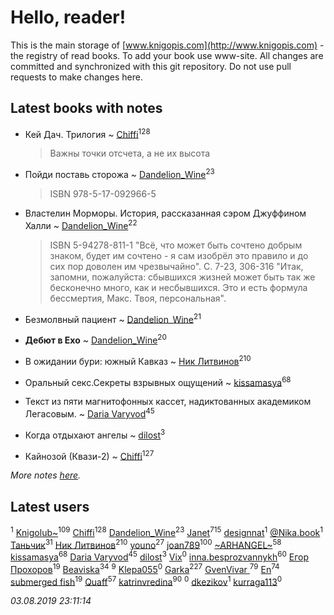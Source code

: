 # Hello, reader!
This is the main storage of [www.knigopis.com](http://www.knigopis.com) - the registry of read books.
To add your book use www-site. All changes are committed and synchronized with this git repository.
Do not use pull requests to make changes here.


## Latest books with notes
* Кей Дач. Трилогия ~ [Chiffi](users/105/105831994080785626680-google)<sup>128</sup>
    > Важны точки отсчета,  а не их высота

* Пойди поставь сторожа ~ [Dandelion_Wine](users/586/58602788-vkontakte)<sup>23</sup>
    > ISBN 978-5-17-092966-5

* Властелин Морморы. История, рассказанная сэром Джуффином Халли ~ [Dandelion_Wine](users/586/58602788-vkontakte)<sup>22</sup>
    > ISBN 5-94278-811-1
    > "Всё, что может быть сочтено добрым знаком, будет им сочтено - я сам изобрёл это правило и до сих пор доволен им чрезвычайно".
    > С. 7-23, 306-316
    > "Итак, запомни, пожалуйста: сбывшихся жизней может быть так же бесконечно много, как и несбывшихся. Это и есть формула бессмертия, Макс. Твоя, персональная".

* Безмолвный пациент ~ [Dandelion_Wine](users/586/58602788-vkontakte)<sup>21</sup>

* ****Дебют в Ехо**** ~ [Dandelion_Wine](users/586/58602788-vkontakte)<sup>20</sup>

* В ожидании бури: южный Кавказ ~ [Ник Литвинов](users/241/241974816-vkontakte)<sup>210</sup>

* Оральный секс.Секреты взрывных ощущений ~ [kissamasya](users/684/68439978-vkontakte)<sup>68</sup>

* Текст из пяти магнитофонных кассет, надиктованных академиком Легасовым. ~ [Daria Varyvod](users/829/829893410524253-facebook)<sup>45</sup>

* Когда отдыхают ангелы ~ [dilost](users/102/10206471247373307-facebook)<sup>3</sup>

* Кайнозой (Квази-2) ~ [Chiffi](users/105/105831994080785626680-google)<sup>127</sup>


_More notes [here](latest_books_with_notes.md)._


## Latest users
[](users/113/113385419764153208171-google)<sup>1</sup> 
[Knigolub~](users/111/111878597279669641685-google)<sup>109</sup> 
[Chiffi](users/105/105831994080785626680-google)<sup>128</sup> 
[Dandelion_Wine](users/586/58602788-vkontakte)<sup>23</sup> 
[Janet](users/108/108113656204404967440-google)<sup>715</sup> 
[designnat](users/514/5143815-vkontakte)<sup>1</sup> 
[@Nika.book](users/101/101397067906124622805-google)<sup>1</sup> 
[Таньчик](users/209/2096581563762610-facebook)<sup>31</sup> 
[Ник Литвинов](users/241/241974816-vkontakte)<sup>210</sup> 
[youno](users/302/302928912-vkontakte)<sup>27</sup> 
[joan789](users/240/2401650-vkontakte)<sup>100</sup> 
[~ARHANGEL~](users/642/64251996-vkontakte)<sup>58</sup> 
[kissamasya](users/684/68439978-vkontakte)<sup>68</sup> 
[Daria Varyvod](users/829/829893410524253-facebook)<sup>45</sup> 
[dilost](users/102/10206471247373307-facebook)<sup>3</sup> 
[Vix](users/109/109445053149434997046-google)<sup>0</sup> 
[inna.besprozvannykh](users/733/73323849-yandex)<sup>60</sup> 
[Егор Прохоров](users/481/481937529-vkontakte)<sup>19</sup> 
[Beaviska](users/102/10202544960024508-facebook)<sup>34</sup> 
[](users/110/110931306939441771638-google)<sup>9</sup> 
[Klepa055](users/110/110874063852183520490-google)<sup>0</sup> 
[Garka](users/115/115753719718250012620-google)<sup>227</sup> 
[GvenVivar ](users/158/158266434925901-facebook)<sup>79</sup> 
[En](users/333/333646551-vkontakte)<sup>74</sup> 
[submerged fish](users/471/471364154-yandex)<sup>19</sup> 
[Quaff](users/122/12267158-vkontakte)<sup>57</sup> 
[katrinvredina](users/233/2336755-vkontakte)<sup>90</sup> 
[](users/113/113895218432924460489-google)<sup>0</sup> 
[dkezikov](users/665/665843812-yandex)<sup>1</sup> 
[kurraga113](users/362/362572912-vkontakte)<sup>0</sup> 


_03.08.2019 23:11:14_
